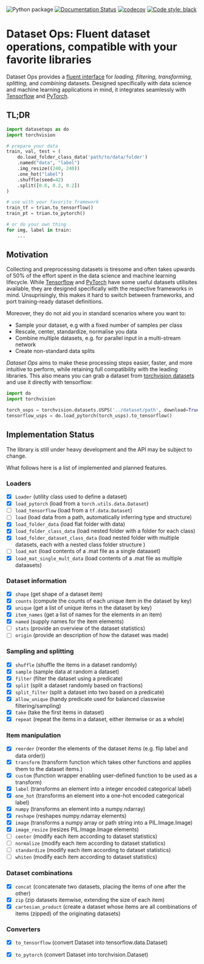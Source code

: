 ![Python package](https://github.com/LukasHedegaard/datasetops/workflows/Python%20package/badge.svg) [![Documentation Status](https://readthedocs.org/projects/datasetops/badge/?version=latest)](https://datasetops.readthedocs.io/en/latest/?badge=latest) [![codecov](https://codecov.io/gh/LukasHedegaard/datasetops/branch/master/graph/badge.svg)](https://codecov.io/gh/LukasHedegaard/datasetops) [![Code style: black](https://img.shields.io/badge/code%20style-black-000000.svg)](https://github.com/psf/black)

# Dataset Ops: Fluent dataset operations, compatible with your favorite libraries

Dataset Ops provides a [fluent interface](https://martinfowler.com/bliki/FluentInterface.html) for _loading, filtering, transforming, splitting,_ and _combining_ datasets. 
Designed specifically with data science and machine learning applications in mind, it integrates seamlessly with [Tensorflow](https://www.tensorflow.org) and [PyTorch](https://pytorch.org).

## TL;DR
```python
import datasetops as do
import torchvision

# prepare your data
train, val, test = (
    do.load_folder_class_data('path/to/data/folder')
    .named("data", "label")
    .img_resize((240, 240))
    .one_hot("label")
    .shuffle(seed=42)
    .split([0.6, 0.2, 0.2])
)

# use with your favorite framework
train_tf = trian.to_tensorflow() 
train_pt = trian.to_pytorch() 

# or do your own thing
for img, label in train:
    ...
```


## Motivation 
Collecting and preprocessing datasets is tiresome and often takes upwards of 50% of the effort spent in the data science and machine learning lifecycle.
While [Tensorflow](https://www.tensorflow.org/datasets) and [PyTorch](https://www.tensorflow.org/datasets) have some useful datasets utilisites available, they are designed specifically with the respective frameworks in mind.
Unsuprisingly, this makes it hard to switch between frameworks, and port training-ready dataset definitions.

Moreover, they do not aid you in standard scenarios where you want to:
- Sample your dataset, e.g with a fixed number of samples per class
- Rescale, center, standardize, normalise you data
- Combine multiple datasets, e.g. for parallel input in a multi-stream network
- Create non-standard data splits

_Dataset Ops_ aims to make these processing steps easier, faster, and more intuitive to perform, while retaining full compatibility with the leading libraries. This also means you can grab a dataset from [torchvision datasets](https://pytorch.org/docs/stable/torchvision/datasets.html#mnist) and use it directly with tensorflow:

```python
import do
import torchvision

torch_usps = torchvision.datasets.USPS('../dataset/path', download=True)
tensorflow_usps = do.load_pytorch(torch_usps).to_tensorflow()
```


## Implementation Status
The library is still under heavy development and the API may be subject to change.

What follows here is a list of implemented and planned features.

### Loaders
- [x] `Loader` (utility class used to define a dataset)
- [x] `load_pytorch` (load from a `torch.utils.data.Dataset`)
- [ ] `load_tensorflow` (load from a `tf.data.Dataset`)
- [ ] `load` (load data from a path, automatically inferring type and structure)
- [x] `load_folder_data` (load flat folder with data)
- [x] `load_folder_class_data` (load nested folder with a folder for each class)
- [x] `load_folder_dataset_class_data` (load nested folder with multiple datasets, each with a nested class folder structure )
- [ ] `load_mat` (load contents of a .mat file as a single dataaset)
- [x] `load_mat_single_mult_data` (load contents of a .mat file as multiple dataasets)

### Dataset information
- [x] `shape` (get shape of a dataset item)
- [x] `counts` (compute the counts of each unique item in the dataset by key)
- [x] `unique` (get a list of unique items in the dataset by key)
- [x] `item_names` (get a list of names for the elements in an item)
- [x] `named` (supply names for the item elements)
- [ ] `stats` (provide an overview of the dataset statistics)
- [ ] `origin` (provide an description of how the dataset was made)

### Sampling and splitting
- [x] `shuffle` (shuffle the items   in a dataset randomly)
- [x] `sample` (sample data at random a dataset)
- [x] `filter` (filter the dataset using a predicate)
- [x] `split` (split a dataset randomly based on fractions)
- [x] `split_filter` (split a dataset into two based on a predicate)
- [x] `allow_unique` (handy predicate used for balanced classwise filtering/sampling)
- [x] `take` (take the first items in dataset)
- [x] `repeat` (repeat the items in a dataset, either itemwise or as a whole)

### Item manipulation
- [x] `reorder` (reorder the elements of the dataset items (e.g. flip label and data order))
- [x] `transform` (transform function which takes other functions and applies them to the dataset items.)
- [x] `custom` (function wrapper enabling user-defined function to be used as a transform)
- [x] `label` (transforms an element into a integer encoded categorical label)
- [x] `one_hot` (transforms an element into a one-hot encoded categorical label)
- [x] `numpy` (transforms an element into a numpy.ndarray)
- [x] `reshape` (reshapes numpy.ndarray elements)
- [x] `image` (transforms a numpy array or path string into a PIL.Image.Image)
- [x] `image_resize` (resizes PIL.Image.Image elements)
- [ ] `center` (modify each item according to dataset statistics)
- [ ] `normalize` (modify each item according to dataset statistics)
- [ ] `standardize` (modify each item according to dataset statistics)
- [ ] `whiten` (modify each item according to dataset statistics)

### Dataset combinations 
- [x] `concat` (concatenate two datasets, placing the items of one after the other)
- [x] `zip` (zip datasets itemwise, extending the size of each item)
- [x] `cartesian_product` (create a dataset whose items are all combinations of items (zipped) of the originating datasets)

### Converters
- [x] `to_tensorflow` (convert Dataset into tensorflow.data.Dataset)
- [x] `to_pytorch` (convert Dataset into torchvision.Dataset)


